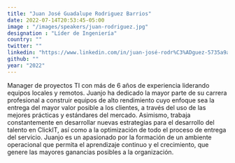 ```yaml
---
title: "Juan José Guadalupe Rodriguez Barrios"
date: 2022-07-14T20:53:45-05:00
image : "/images/speakers/juan-rodriguez.jpg"
designation : "Líder de Ingeniería"
country: ""
twitter: ""
linkedin: "https://www.linkedin.com/in/juan-josé-rodr%C3%ADguez-5735a9a4/"
github: ""
year: "2022"
---
```


Manager de proyectos TI con más de 6 años de experiencia liderando equipos locales y
remotos. Juanjo ha dedicado la mayor parte de su carrera profesional a construir equipos de
alto rendimiento cuyo enfoque sea la entrega del mayor valor posible a los clientes, a través del uso de las mejores prácticas y estándares del mercado. Asimismo, trabaja constantemente en desarrollar nuevas estrategias para el desarrollo del talento en ClickIT,
así como a la optimización de todo el proceso de entrega del servicio. Juanjo es un
apasionado por la formación de un ambiente operacional que permita el aprendizaje continuo y el crecimiento, que genere las mayores ganancias posibles a la organización.